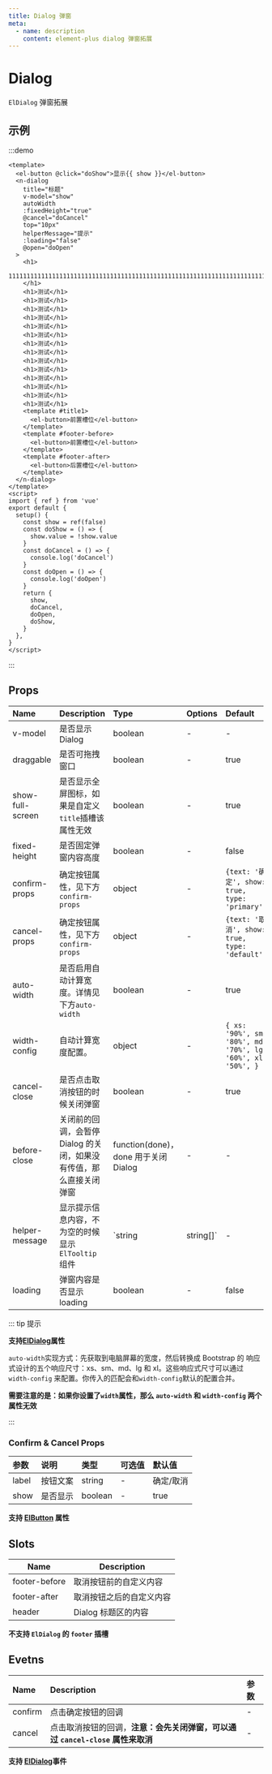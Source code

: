```yaml
---
title: Dialog 弹窗
meta:
  - name: description
    content: element-plus dialog 弹窗拓展
---
```


# Dialog

`ElDialog` 弹窗拓展

## 示例

:::demo

```vue
<template>
  <el-button @click="doShow">显示{{ show }}</el-button>
  <n-dialog
    title="标题"
    v-model="show"
    autoWidth
    :fixedHeight="true"
    @cancel="doCancel"
    top="10px"
    helperMessage="提示"
    :loading="false"
    @open="doOpen"
  >
    <h1>
      111111111111111111111111111111111111111111111111111111111111111111111111111111111
    </h1>
    <h1>测试</h1>
    <h1>测试</h1>
    <h1>测试</h1>
    <h1>测试</h1>
    <h1>测试</h1>
    <h1>测试</h1>
    <h1>测试</h1>
    <h1>测试</h1>
    <h1>测试</h1>
    <h1>测试</h1>
    <h1>测试</h1>
    <h1>测试</h1>
    <h1>测试</h1>
    <h1>测试</h1>
    <template #title1>
      <el-button>前置槽位</el-button>
    </template>
    <template #footer-before>
      <el-button>前置槽位</el-button>
    </template>
    <template #footer-after>
      <el-button>后置槽位</el-button>
    </template>
  </n-dialog>
</template>
<script>
import { ref } from 'vue'
export default {
  setup() {
    const show = ref(false)
    const doShow = () => {
      show.value = !show.value
    }
    const doCancel = () => {
      console.log('doCancel')
    }
    const doOpen = () => {
      console.log('doOpen')
    }
    return {
      show,
      doCancel,
      doOpen,
      doShow,
    }
  },
}
</script>
```

:::

## Props

| Name             | Description                                                  | Type                                 | Options | Default                                                      |
| :--------------- | :----------------------------------------------------------- | :----------------------------------- | :------ | :----------------------------------------------------------- |
| v-model          | 是否显示 Dialog                                              | boolean                              | -       | -                                                            |
| draggable        | 是否可拖拽窗口                                               | boolean                              | -       | true                                                         |
| show-full-screen | 是否显示全屏图标，如果是自定义`title`插槽该属性无效          | boolean                              | -       | true                                                         |
| fixed-height     | 是否固定弹窗内容高度                                         | boolean                              | -       | false                                                        |
| confirm-props    | 确定按钮属性，见下方`confirm-props`                          | object                               | -       | `{text: '确定', show: true, type: 'primary'}`                |
| cancel-props     | 确定按钮属性，见下方`confirm-props`                          | object                               | -       | `{text: '取消', show: true, type: 'default'}`                |
| auto-width       | 是否启用自动计算宽度。详情见下方`auto-width`                 | boolean                              | -       | true                                                         |
| width-config     | 自动计算宽度配置。                                           | object                               | -       | `{ xs: '90%', sm: '80%', md: '70%', lg: '60%', xl: '50%', }` |
| cancel-close     | 是否点击取消按钮的时候关闭弹窗                               | boolean                              | -       | true                                                         |
| before-close     | 关闭前的回调，会暂停 Dialog 的关闭，如果没有传值，那么直接关闭弹窗 | function(done)，done 用于关闭 Dialog | -       | -                                                            |
| helper-message   | 显示提示信息内容，不为空的时候显示`ElTooltip` 组件           | `string|string[]`                    | -       | -                                                            |
| loading          | 弹窗内容是否显示 loading                                     | boolean                              | -       | false                                                        |

::: tip 提示

**支持[ElDialog](https://element-plus.gitee.io/zh-CN/component/dialog.html#%E5%B1%9E%E6%80%A7)属性**

`auto-width`实现方式：先获取到电脑屏幕的宽度，然后转换成 Bootstrap 的 响应式设计的五个响应尺寸：xs、sm、md、lg 和 xl。这些响应式尺寸可以通过 `width-config` 来配置。你传入的匹配会和`width-config`默认的配置合并。

**需要注意的是：如果你设置了`width`属性，那么 `auto-width` 和 `width-config` 两个属性无效**

:::

### Confirm & Cancel Props

| 参数  | 说明     | 类型    | 可选值 | 默认值    |
| :---- | :------- | :------ | :----- | :-------- |
| label | 按钮文案 | string  | -      | 确定/取消 |
| show  | 是否显示 | boolean | -      | true      |

**支持 [ElButton](https://element-plus.gitee.io/zh-CN/component/button.html#button-%E5%B1%9E%E6%80%A7) 属性**

## Slots

| Name          | Description              |
| ------------- | ------------------------ |
| footer-before | 取消按钮前的自定义内容   |
| footer-after  | 取消按钮之后的自定义内容 |
| header         | Dialog 标题区的内容      |

**不支持 `ElDialog` 的 `footer` 插槽**

## Evetns

| Name    | Description                                                                    | 参数 |
| :------ | :----------------------------------------------------------------------------- | :--- |
| confirm | 点击确定按钮的回调                                                             | -    |
| cancel  | 点击取消按钮的回调，**注意：会先关闭弹窗，可以通过 `cancel-close` 属性来取消** | -    |

**支持 [ElDialog](https://element-plus.gitee.io/zh-CN/component/dialog.html#%E4%BA%8B%E4%BB%B6)事件**
